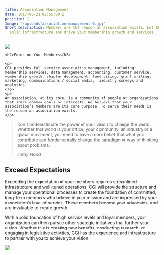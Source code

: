 ```yaml
---
title: Association Management
date: 2017-08-21 02:55:00 Z
position: 1
Image: "/uploads/association-management-6.jpg"
Short Description: Members are the reason an association exists. Let CGi create a
  solid infrastructure and drive your membership growth and services.
---
```



<div class="row mb-5 pb-4">
  <div class="col-md-6">
    <img src="/uploads/association-management-8.jpg">
  </div>
  <div class="col-md-6">

    <h2>Focus on Your Members</h2>
    
    <p>
    CGi provides full service association management, including: membership services, data management, accounting, customer service, membership growth, chapter development, fundraising, grant writing, marketing, communications / social media,  industry surveys and analytics.
    </p>
    <p>
    An association, at its core, is a community of people or organizations that share common goals or interests. We believe that your association’s members are its core purpose. To serve their needs is the reason an association exists.
    </p>
  </div>
</div>

<div>

  <blockquote class="blockquote py-5 px-3 text-center border border-secondary">
    <p class="mt-3"> Don't underestimate the power of your vision to change the world. Whether that world is your office, your community, an industry or a global movement, you need to have a core belief that what you contribute can fundamentally change the paradigm or way of thinking about problems.</p>
    <footer class="blockquote-footer"><cite title="Source Title">Leroy Hood</cite></footer>
  </blockquote>

</div>

<div class="row my-5 pt-5">

  <div class="col-md-6">
    <h2>Exceed Expectations</h2>
    <p>
    Exceeding the expectation of your members requires streamlined infrastructure and well-tuned
    operations. CGi will provide the structure and manage your operational processes to create the
    foundation of committed, long-term members who believe in your mission and are impressed by
    your association’s level of service. These members become your advocates, and are invaluable to
    create growth.
    </p>
    <p>
    With a solid foundation of high service levels and loyal members, your organization can then
    pursue other strategic initiatives that further your vision. Whether this is creating new benefits,
    conducting research, or engaging in legislative activities, CGi has the experience and
    infrastructure to partner with you to achieve your vision.
    </p>

  </div>

  <div class="col-md-6">
    <img src="/uploads/association-management-5-30dfcd.jpg">
  </div>
</div>

